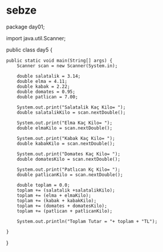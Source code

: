 # sebze
package day01;

import java.util.Scanner;

public class day5 {

    public static void main(String[] args) {
        Scanner scan = new Scanner(System.in);

        double salatalik = 3.14;
        double elma = 4.11;
        double kabak = 2.22;
        double domates = 0.95;
        double patlican = 7.00;

        System.out.print("Salatalik Kaç Kilo= ");
        double salatalikKilo = scan.nextDouble();

        System.out.print("Elma Kaç Kilo= ");
        double elmaKilo = scan.nextDouble();

        System.out.print("Kabak Kaç Kilo= ");
        double kabakKilo = scan.nextDouble();

        System.out.print("Domates Kaç Kilo= ");
        double domatesKilo = scan.nextDouble();

        System.out.print("Patlıcan Kç Kilo= ");
        double patlicanKilo = scan.nextDouble();

        double toplam = 0.0;
        toplam += (salatalik +salatalikKilo);
        toplam += (elma + elmaKilo);
        toplam += (kabak + kabakKilo);
        toplam += (domates + domatesKilo);
        toplam += (patlican + patlicanKilo);
        
        System.out.println("Toplam Tutar = "+ toplam + "TL");

    }
}
